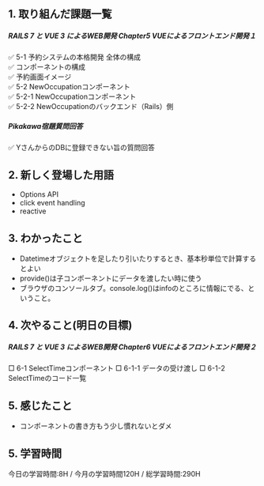 ## 1. 取り組んだ課題一覧
##### RAILS 7 と VUE 3 によるWEB開発 Chapter5 VUEによるフロントエンド開発１
✅ 5-1 予約システムの本格開発 全体の構成  
✅ コンポーネントの構成  
✅ 予約画面イメージ  
✅ 5-2 NewOccupationコンポーネント  
✅ 5-2-1 NewOccupationコンポーネント  
✅ 5-2-2 NewOccupationのバックエンド（Rails）側  

##### Pikakawa宿題質問回答
✅ YさんからのDBに登録できない旨の質問回答

## 2. 新しく登場した用語
- Options API
- click event handling
- reactive

## 3. わかったこと
- Datetimeオブジェクトを足したり引いたりするとき、基本秒単位で計算するとよい
- provide()は子コンポーネントにデータを渡したい時に使う
- ブラウザのコンソールタブ。console.log()はinfoのところに情報にでる、ということ。

## 4. 次やること(明日の目標)
##### RAILS 7 と VUE 3 によるWEB開発 Chapter6 VUEによるフロントエンド開発２
□ 6-1 SelectTimeコンポーネント
□ 6-1-1 データの受け渡し
□ 6-1-2 SelectTimeのコード一覧

## 5. 感じたこと
- コンポーネントの書き方もう少し慣れないとダメ

## 5. 学習時間
今日の学習時間:8H / 今月の学習時間120H / 総学習時間:290H　
